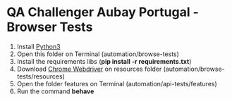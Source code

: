 # QA Challenger Aubay Portugal - Browser Tests

1. Install [Python3](https://www.python.org/downloads/)
2. Open this folder on Terminal (automation/browse-tests)
3. Install the requirements libs (__pip install -r requirements.txt__)
4. Download [Chrome Webdriver](http://chromedriver.chromium.org/downloads) on resources folder (automation/browse-tests/resources)
5. Open the folder features on Terminal (automation/api-tests/features)
6. Run the command __behave__
